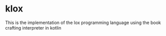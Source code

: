 # klox
This is the implementation of the lox programming language using the book crafting interpreter in kotlin
